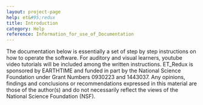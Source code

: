```yaml
---
layout: project-page
help: et&#95;redux
title: Introduction
category: Help
reference: Information_for_use_of_Documentation
---
```


The documentation below is essentially a set of step by step instructions on how to operate the software. For auditory and visual learners, youtube video tutorials will be included among the written instructions.
ET_Redux is sponsored by EARTHTIME and funded in part by the National Science Foundation under Grant Numbers 0930223 and 1443037. Any opinions, findings and conclusions or recommendations expressed in this material are those of the author(s) and do not necessarily reflect the views of the National Science Foundation (NSF).
